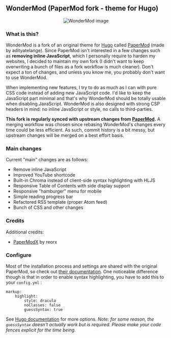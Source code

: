 ## WonderMod (PaperMod fork - theme for Hugo)

<p align="center">
  <img src="https://raw.githubusercontent.com/wonderfall/hugo-WonderMod/master/.github/assets/web-capture.jpeg" title="WonderMod" alt="WonderMod image">
</p>

### What is this?
WonderMod is a fork of an original theme for [Hugo](https://gohugo.io/) called [PaperMod](https://github.com/adityatelange/hugo-PaperMod) (made by adityatelange). Since PaperMod isn't interested in a few changes such as **removing inline JavaScript**, which I personally require to harden my websites, I decided to maintain my own fork (I didn't want to keep overwriting a bunch of files as a fork workflow is much cleaner). Don't expect a ton of changes, and unless you know me, you probably don't want to use WonderMod.

When implementing new features, I try to do as much as I can with pure CSS code instead of adding new JavaScript code. I'd like to keep the JavaScript part minimal and that's why WonderMod should be totally usable when disabling JavaScript. WonderMod is also designed with strong CSP headers in mind: no inline JavaScript or style, no calls to third-parties.

**This fork is regularly synced with upstream changes from [PaperMod](https://github.com/adityatelange/hugo-PaperMod).** A merging workflow was chosen since rebasing WonderMod's changes every time could be less efficient. As such, commit history is a bit messy, but upstream changes will be merged on a best effort basis.

### Main changes
Current "main" changes are as follows:
- Remove inline JavaScript
- Improved YouTube shortcode
- Built-in Chroma instead of client-side syntax highlighting with HLJS
- Responsive Table of Contents with side display support
- Responsive "hamburger" menu for mobile
- Simple reading progress bar
- Refactored RSS template (proper Atom feed)
- Bunch of CSS and other changes

### Credits
Additional credits:
- [PaperModX](https://github.com/reorx/hugo-PaperModX/) by reorx

### Configure
Most of the installation process and settings are shared with the original PaperMod, so check out [their documentation](https://github.com/adityatelange/hugo-PaperMod/wiki/Installation). One noticeable difference though is that in order to enable syntax highlighting, you have to add this to your `config.yml` :

```
markup:
    highlight:
        style: dracula
        noClasses: false
        guessSyntax: true
```

See [Hugo documentation](https://gohugo.io/getting-started/configuration-markup#highlight) for more options.
*Note: for some reason, the `guessSyntax` doesn't actually work but is required. Please make your code fences explicit for the time being.*
